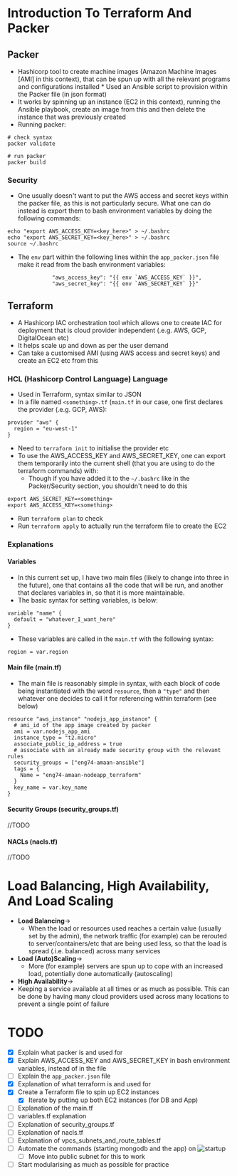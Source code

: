 # Introduction To Terraform And Packer

## Packer

* Hashicorp tool to create machine images (Amazon Machine Images [AMI] in this context), that can be spun up with all the relevant programs and configurations installed
		* Used an Ansible script to provision within the Packer file (in json format)
* It works by spinning up an instance (EC2 in this context), running the Ansible playbook, create an image from this and then delete the instance that was previously created
* Running packer:
```
# check syntax
packer validate

# run packer
packer build
```
### Security

* One usually doesn't want to put the AWS access and secret keys within the packer file, as this is not particularly secure. What one can do instead is export them to bash environment variables by doing the following commands:
```
echo "export AWS_ACCESS_KEY=<key_here>" > ~/.bashrc
echo "export AWS_SECRET_KEY=<key_here>" > ~/.bashrc
source ~/.bashrc
```
* The `env` part within the following lines within the `app_packer.json` file make it read from the bash environment variables:
```
		      "aws_access_key": "{{ env `AWS_ACCESS_KEY` }}",
		      "aws_secret_key": "{{ env `AWS_SECRET_KEY` }}"
```

## Terraform

* A Hashicorp IAC orchestration tool which allows one to create IAC for deployment that is cloud provider independent (.e.g. AWS, GCP, DigitalOcean etc)
* It helps scale up and down as per the user demand
* Can take a customised AMI (using AWS access and secret keys) and create an EC2 etc from this

### HCL (Hashicorp Control Language) Language

* Used in Terraform, syntax similar to JSON
* In a file named `<something>.tf` (`main.tf` in our case, one first declares the provider (.e.g. GCP, AWS):
```
provider "aws" {
  region = "eu-west-1"
}
```
* Need to `terraform init` to initialise the provider etc
* To use the AWS_ACCESS_KEY and AWS_SECRET_KEY, one can export them temporarily into the current shell (that you are using to do the terraform commands) with:
	* Though if you have added it to the `~/.bashrc` like in the Packer/Security section, you shouldn't need to do this
```
export AWS_SECRET_KEY=<something>
export AWS_ACCESS_KEY=<something>
```
* Run `terraform plan` to check
* Run `terraform apply` to actually run the terraform file to create the EC2

### Explanations

#### Variables

* In this current set up, I have two main files (likely to change into three in the future), one that contains all the code that will be run, and another that declares variables in, so that it is more maintainable.
* The basic syntax for setting variables, is below:
```
variable "name" {
  default = "whatever_I_want_here"
}
```
* These variables are called in the `main.tf` with the following syntax:
```
region = var.region
```

#### Main file (main.tf)

* The main file is reasonably simple in syntax, with each block of code being instantiated with the word `resource`, then a `"type"` and then whatever one decides to call it for referencing within terraform (see below)
```
resource "aws_instance" "nodejs_app_instance" {
  # ami_id of the app image created by packer
  ami = var.nodejs_app_ami
  instance_type = "t2.micro"
  associate_public_ip_address = true
  # associate with an already made security group with the relevant rules
  security_groups = ["eng74-amaan-ansible"]
  tags = {
    Name = "eng74-amaan-nodeapp_terraform"
  }
  key_name = var.key_name
}
```

#### Security Groups (security_groups.tf)
//TODO

#### NACLs (nacls.tf)
//TODO


# Load Balancing, High Availability, And Load Scaling

* **Load Balancing**→
  * When the load or resources used reaches a certain value (usually set by the admin), the network traffic (for example) can be rerouted to server/containers/etc that are being used less, so that the load is spread (.i.e. balanced) across many services
* **Load (Auto)Scaling**→
  * More (for example) servers are spun up to cope with an increased load, potentially done automatically (autoscaling)
* **High Availability**→
 * Keeping a service available at all times or as much as possible. This can be done by having many cloud providers used across many locations to prevent a single point of failure

# TODO
- [x] Explain what packer is and used for
- [x] Explain AWS_ACCESS_KEY and AWS_SECRET_KEY in bash environment variables, instead of in the file
- [ ] Explain the `app_packer.json` file
- [x] Explanation of what terraform is and used for
- [x] Create a Terraform file to spin up EC2 instances
	- [x] Iterate by putting up both EC2 instances (for DB and App)
- [ ] Explanation of the main.tf
- [ ] variables.tf explanation
- [ ] Explanation of security_groups.tf
- [ ] Explanation of nacls.tf
- [ ] Explanation of vpcs_subnets_and_route_tables.tf
- [ ] Automate the commands (starting mongodb and the app) on ![startup](https://stackoverflow.com/questions/62514248/unable-to-execute-remote-command-with-terraform-provisioner-remote-exec#62515717)
    - [ ] Move into public subnet for this to work
- [ ] Start modularising as much as possible for practice
